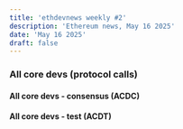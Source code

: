 ```yaml
---
title: 'ethdevnews weekly #2'
description: 'Ethereum news, May 16 2025'
date: 'May 16 2025'
draft: false
---
```


### All core devs (protocol calls)
#### All core devs - consensus (ACDC)

#### All core devs - test (ACDT)
